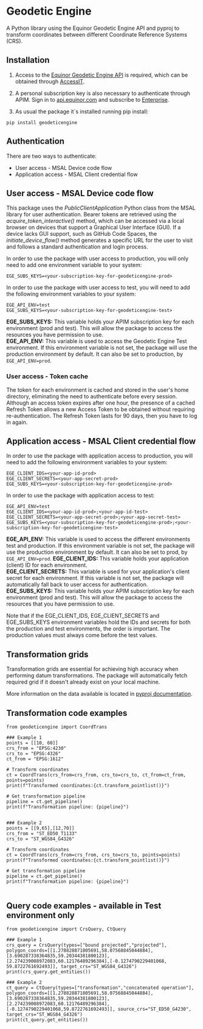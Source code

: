 # Geodetic Engine

A Python library using the Equinor Geodetic Engine API and pyproj to transform coordinates between different Coordinate Reference Systems (CRS).

## Installation

1. Access to the [Equinor Geodetic Engine API](https://api.equinor.com/api-details#api=ege-GeodeticEngine-v1) is required, which can be obtained through [AccessIT](https://accessit.equinor.com/Search/Search?term=geodetic+engine).

2. A personal subscription key is also necessary to authenticate through APIM. Sign in to [api.equinor.com](https://api.equinor.com) and subscribe to [Enterprise](https://api.equinor.com/product#product=corporate).

3. As usual the package it´s installed running pip install:
```
pip install geodeticengine
```

## Authentication
There are two ways to authenticate:
- User access - MSAL Device code flow
- Application access - MSAL Client credential flow


## User access - MSAL Device code flow
This package uses the _PublicClientApplication_ Python class from the MSAL library for user authentication. Bearer tokens are retrieved using the _acquire_token_interactive()_ method, which can be accessed via a local browser on devices that support a Graphical User Interface (GUI). If a device lacks GUI support, such as GitHub Code Spaces, the _initiate_device_flow()_ method generates a specific URL for the user to visit and follows a standard authentication and login process.

In order to use the package with user access to production, you will only need to add one environment variable to your system:
```
EGE_SUBS_KEYS=<your-subscription-key-for-geodeticengine-prod>
```

In order to use the package with user access to test, you will need to add the following environment variables to your system:
```
EGE_API_ENV=test
EGE_SUBS_KEYS=<your-subscription-key-for-geodeticengine-test>
```
**EGE_SUBS_KEYS:** This variable holds your APIM subscription key for each environment (prod and test). This will allow the package to access the resources you have permission to use.<br/>
**EGE_API_ENV:** This variable is used to access the Geodetic Engine Test environment. If this environment variable is not set, the package will use the production environment by default. It can also be set to production, by  ```EGE_API_ENV=prod```.

### User access - Token cache
The token for each environment is cached and stored in the user's home directory, eliminating the need to authenticate before every session. Although an access token expires after one hour, the presence of a cached Refresh Token allows a new Access Token to be obtained without requiring re-authentication. The Refresh Token lasts for 90 days, then you have to log in again.

## Application access - MSAL Client credential flow
In order to use the package with application access to production, you will need to add the following environment variables to your system:
```
EGE_CLIENT_IDS=<your-app-id-prod>
EGE_CLIENT_SECRETS=<your-app-secret-prod>
EGE_SUBS_KEYS=<your-subscription-key-for-geodeticengine-prod>
```

In order to use the package with application access to test:
```
EGE_API_ENV=test
EGE_CLIENT_IDS=<your-app-id-prod>;<your-app-id-test>
EGE_CLIENT_SECRETS=<your-app-secret-prod>;<your-app-secret-test>
EGE_SUBS_KEYS=<your-subscription-key-for-geodeticengine-prod>;<your-subscription-key-for-geodeticengine-test>
```
**EGE_API_ENV:** This variable is used to access the different environments test and production. If this environment variable is not set, the package will use the production environment by default. It can also be set to prod, by  ```EGE_API_ENV=prod```.
**EGE_CLIENT_IDS:** This variable holds your application (client) ID for each environment.<br />
**EGE_CLIENT_SECRETS:** This variable is used for your application's client secret for each environment. If this variable is not set, the package will automatically fall back to user access for authentication.<br />
**EGE_SUBS_KEYS:** This variable holds your APIM subscription key for each environment (prod and test). This will allow the package to access the resources that you have permission to use.<br />

Note that if the EGE_CLIENT_IDS, EGE_CLIENT_SECRETS and EGE_SUBS_KEYS environment variables hold the IDs and secrets for both the production and test environments, the order is important. The production values must always come before the test values.

## Transformation grids
Transformation grids are essential for achieving high accuracy when performing datum transformations. The package will automatically fetch required grid if it doesn't already exist on your local machine.

More information on the data available is located in [pyproj documentation](https://pyproj4.github.io/pyproj/stable/transformation_grids.html).

## Transformation code examples

```
from geodeticengine import CoordTrans

### Example 1
points = [[10, 60]]
crs_from = "EPSG:4230"
crs_to = "EPSG:4326"
ct_from = "EPSG:1612"

# Transform coordinates
ct = CoordTrans(crs_from=crs_from, crs_to=crs_to, ct_from=ct_from, points=points)
print(f"Transformed coordinates:{ct.transform_pointlist()}")

# Get transformation pipeline
pipeline = ct.get_pipeline()
print(f"Transformation pipeline: {pipeline}")


### Example 2
points = [[9,65],[12,70]]
crs_from = "ST_ED50_T1133"
crs_to = "ST_WGS84_G4326"

# Transform coordinates
ct = CoordTrans(crs_from=crs_from, crs_to=crs_to, points=points)
print(f"Transformed coordinates:{ct.transform_pointlist()}")

# Get transformation pipeline
pipeline = ct.get_pipeline()
print(f"Transformation pipeline: {pipeline}")


```
## Query code examples - available in Test environment only
```
from geodeticengine import CrsQuery, CtQuery

### Example 1
crs_query = CrsQuery(types=["bound projected","projected"], polygon_coords=[[1.278828871805691,58.07568845044884],[3.690287338364835,59.20344381800123],[2.274239008972083,60.12176489296384],[-0.1274790229401068, 59.8722761692493]], target_crs="ST_WGS84_G4326")
print(crs_query.get_entities())

### Example 2
ct_query = CtQuery(types=["transformation","concatenated operation"], polygon_coords=[[1.278828871805691,58.07568845044884],[3.690287338364835,59.20344381800123],[2.274239008972083,60.12176489296384],[-0.1274790229401068,59.8722761692493]], source_crs="ST_ED50_G4230", target_crs="ST_WGS84_G4326")
print(ct_query.get_entities())
